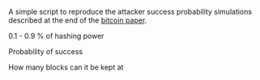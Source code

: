 A simple script to reproduce the attacker success probability simulations 
described at the end of the [bitcoin paper](https://bitcoin.org/bitcoin.pdf).

0.1 - 0.9 % of hashing power

Probability of success

How many blocks can it be kept at
